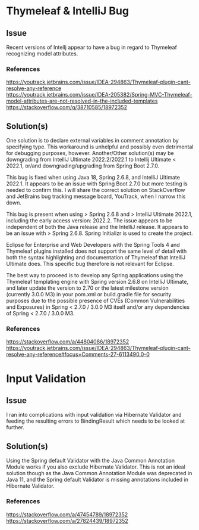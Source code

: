 # Thymeleaf & IntelliJ Bug
## Issue
Recent versions of Intellj appear to have a bug in regard to Thymeleaf recognizing model attributes.
### References
https://youtrack.jetbrains.com/issue/IDEA-294863/Thymeleaf-plugin-cant-resolve-any-reference  
https://youtrack.jetbrains.com/issue/IDEA-205382/Spring-MVC-Thymeleaf-model-attributes-are-not-resolved-in-the-included-templates  
https://stackoverflow.com/q/38710585/18972352
## Solution(s)
One solution is to declare external variables in comment annotation by specifying type. This workaround is unhelpful and possibly even detrimental for debugging purposes, however.
Another/Other solution(s) may be downgrading from IntelliJ Ultimate 2022.2/2022.1 to Intellij Ultimate < 2022.1, or/and downgrading/upgrading from Spring Boot 2.7.0.  
  
This bug is fixed when using Java 18, Spring 2.6.8, and IntelliJ Ultimate 2022.1. It appears to be an issue with Spring Boot 2.7.0 but more testing is needed to confirm this. I will share the correct solution on StackOverflow and JetBrains bug tracking message board, YouTrack, when I narrow this down.

This bug is present when using > Spring 2.6.8 and > IntelliJ Ultimate 2022.1, including the early access version: 2022.2. The issue appears to be independent of both the Java release and the IntelliJ release. It appears to be an issue with > Spring 2.6.8. Spring Initializr is used to create the project.  

Eclipse for Enterprise and Web Developers with the Spring Tools 4 and Thymeleaf plugins installed does not support the same level of detail with both the syntax highlighting and documentation of Thymeleaf that IntelliJ Ultimate does. This specific bug therefore is not relevant for Eclipse.  

The best way to proceed is to develop any Spring applications using the Thymeleaf templating engine with Spring version 2.6.8 on IntelliJ Ultimate, and later update the version to 2.70 or the latest milestone version (currently 3.0.0 M3) in your pom.xml or build.gradle file for security purposes due to the possible presence of CVEs (Common Vulnerabilities and Exposures) in Spring < 2.7.0 / 3.0.0 M3 itself and/or any dependencies of Spring < 2.7.0 / 3.0.0 M3. 

### References
https://stackoverflow.com/a/44804086/18972352  
https://youtrack.jetbrains.com/issue/IDEA-294863/Thymeleaf-plugin-cant-resolve-any-reference#focus=Comments-27-6113490.0-0

# Input Validation
## Issue
I ran into complications with input validation via Hibernate Validator and feeding the resulting errors to BindingResult which needs to be looked at further.

## Solution(s)
Using the Spring default Validator with the Java Common Annotation Module works if you also exclude Hibernate Validator. This is not an ideal solution though as the Java Common Annotation Module was deprecated in Java 11, and the Spring default Validator is missing annotations included in Hibernate Validator. 

### References
https://stackoverflow.com/a/47454789/18972352  
https://stackoverflow.com/a/27824439/18972352
